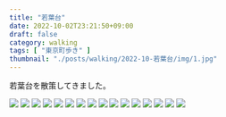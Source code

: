 ```yaml
---
title: "若葉台"
date: 2022-10-02T23:21:50+09:00
draft: false
category: walking
tags: [ "東京町歩き" ]
thumbnail: "./posts/walking/2022-10-若葉台/img/1.jpg"
---
```

若葉台を散策してきました。  
<!--more-->
![](./img/1.jpg)
![](./img/2.jpg)
![](./img/3.jpg)
![](./img/4.jpg)
![](./img/5.jpg)
![](./img/6.jpg)
![](./img/7.jpg)
![](./img/8.jpg)
![](./img/9.jpg)
![](./img/10.jpg)
![](./img/11.jpg)
![](./img/12.jpg)
![](./img/13.jpg)
![](./img/14.jpg)
![](./img/15.jpg)
![](./img/16.jpg)
